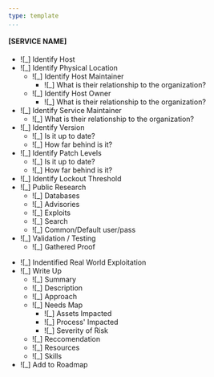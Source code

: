 ```yaml
---
type: template
...
```


#### [SERVICE NAME]

  - ![_] Identify Host
  - ![_] Identify Physical Location
    - ![_] Identify Host Maintainer
	  - ![_] What is their relationship to the organization?
	- ![_] Identify Host Owner
	  - ![_] What is their relationship to the organization?
  - ![_] Identify Service Maintainer
    - ![_] What is their relationship to the organization?
  - ![_] Identify Version
      - ![_] Is it up to date?
	  - ![_] How far behind is it?
  - ![_] Identify Patch Levels
    - ![_] Is it up to date?
	- ![_] How far behind is it?
  - ![_] Identify Lockout Threshold
  - ![_] Public Research
    - ![_] Databases
    - ![_] Advisories
    - ![_] Exploits
    - ![_] Search
    - ![_] Common/Default user/pass	
  - ![_] Validation / Testing
    - ![_] Gathered Proof
  <!-- TODO: We might take out this real world exploitation bit. It might be excessive. -->
  - ![_] Indentified Real World Exploitation
  - ![_] Write Up
    - ![_] Summary
    - ![_] Description
    - ![_] Approach
	- ![_] Needs Map
	  - ![_] Assets Impacted
 	  - ![_] Process' Impacted
 	  - ![_] Severity of Risk
    - ![_] Reccomendation
    - ![_] Resources
    - ![_] Skills
  - ![_] Add to Roadmap
